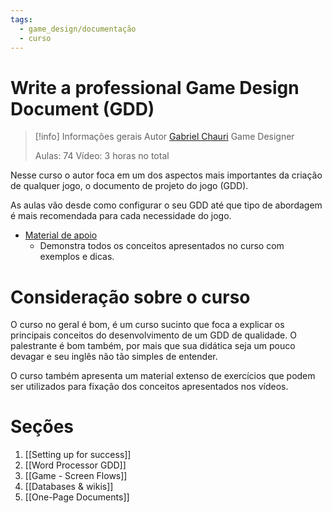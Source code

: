 ```yaml
---
tags:
  - game_design/documentação
  - curso
---
```

# Write a professional Game Design Document (GDD)

> [!info] Informações gerais
> Autor
> [Gabriel Chauri](https://gamedesignthinking.com/)
> Game Designer
> 
> Aulas: 74
> Vídeo: 3 horas no total

Nesse curso o autor foca em um dos aspectos mais importantes da criação de qualquer jogo, o documento de projeto do jogo (GDD).

As aulas vão desde como configurar o seu GDD até que tipo de abordagem é mais recomendada para cada necessidade do jogo.

- [Material de apoio](https://gamedesignthinking.notion.site/gamedesignthinking/Write-a-GDD-like-a-Pro-Companion-Website-46c7276a42c947c0803a927797b98f31)
	- Demonstra todos os conceitos apresentados no curso com exemplos e dicas.

# Consideração sobre o curso

O curso no geral é bom, é um curso sucinto que foca a explicar os principais conceitos do desenvolvimento de um GDD de qualidade. O palestrante é bom também, por mais que sua didática seja um pouco devagar e seu inglês não tão simples de entender.

O curso também apresenta um material extenso de exercícios que podem ser utilizados para fixação dos conceitos apresentados nos vídeos.
# Seções

1. [[Setting up for success]]
2. [[Word Processor GDD]]
3. [[Game - Screen Flows]]
4. [[Databases & wikis]]
5. [[One-Page Documents]]

